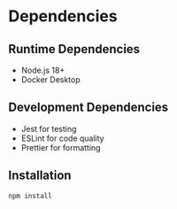 # Dependencies

## Runtime Dependencies
- Node.js 18+
- Docker Desktop

## Development Dependencies
- Jest for testing
- ESLint for code quality
- Prettier for formatting

## Installation
```bash
npm install
```
